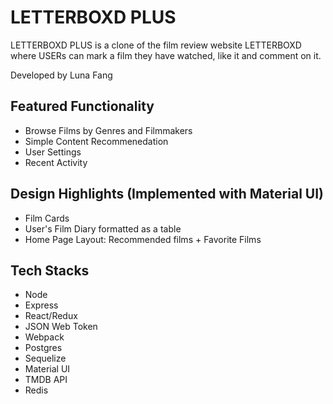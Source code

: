 # LETTERBOXD PLUS
LETTERBOXD PLUS is a clone of the film review website LETTERBOXD where USERs can mark a film they have watched, like it and comment on it.

Developed by Luna Fang

## Featured Functionality 
* Browse Films by Genres and Filmmakers
* Simple Content Recommenedation 
* User Settings 
* Recent Activity

## Design Highlights (Implemented with Material UI)
* Film Cards
* User's Film Diary formatted as a table
* Home Page Layout: Recommended films + Favorite Films 

## Tech Stacks
* Node
* Express
* React/Redux
* JSON Web Token 
* Webpack
* Postgres
* Sequelize
* Material UI
* TMDB API
* Redis

